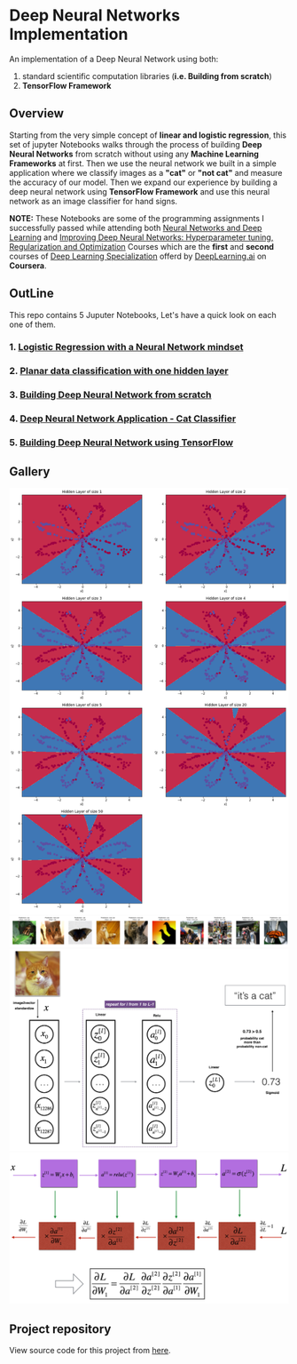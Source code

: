 # Deep Neural Networks Implementation
  
An implementation of a Deep Neural Network using both:  
1. standard scientific computation libraries (**i.e. Building from scratch**) 
2. **TensorFlow Framework**  
  
## Overview
  
Starting from the very simple concept of **linear and logistic regression**, this set of jupyter Notebooks walks through the process of building **Deep Neural Networks** from scratch without using any **Machine Learning Frameworks** at first. Then we use the neural network we built in a simple application where we classify images as a **"cat"** or **"not cat"** and measure  the accuracy of our model. Then we expand our experience by building a deep neural network using **TensorFlow Framework** and use this neural network as an image classifier for hand signs.  
  
**NOTE:** These Notebooks are some of the programming assignments I successfully passed while attending both [Neural Networks and Deep Learning](https://www.coursera.org/learn/neural-networks-deep-learning) 
and [Improving Deep Neural Networks: Hyperparameter tuning, Regularization and Optimization](https://www.coursera.org/learn/deep-neural-network?specialization=deep-learning) 
Courses which are the **first** and **second** courses of [Deep Learning Specialization](https://www.coursera.org/specializations/deep-learning) 
offerd by [DeepLearning.ai](https://www.deeplearning.ai/) on **Coursera**.  
  
## OutLine
  
This repo contains 5 Juputer Notebooks, Let's have a quick look on each one of them.  
  
### 1. [Logistic Regression with a Neural Network mindset](https://github.com/AbdullahBahi/Deep-Neural-Networks-Implementation-Applications/#1-Logistic-Regression-with-a-Neural-Network-mindset)

### 2. [Planar data classification with one hidden layer](https://github.com/AbdullahBahi/Deep-Neural-Networks-Implementation-Applications/#2-Planar-data-classification-with-one-hidden-layer)

### 3. [Building Deep Neural Network from scratch](https://github.com/AbdullahBahi/Deep-Neural-Networks-Implementation-Applications/#3-Building-Deep-Neural-Network-Step-by-Step)
  
### 4. [Deep Neural Network Application - Cat Classifier](https://github.com/AbdullahBahi/Deep-Neural-Networks-Implementation-Applications/#4-Deep-Neural-Network-Application)
    
### 5. [Building Deep Neural Network using TensorFlow](https://github.com/AbdullahBahi/Deep-Neural-Networks-Implementation-Applications/#5-Building-Deep-Neural-Network-using-TensorFlow)

  ## Gallery
  ![0](https://github.com/AbdullahBahi/My-Portfolio/blob/master/Deep%20Neural%20Network%20Implementation/0.png?raw=true)
  ![0](https://github.com/AbdullahBahi/My-Portfolio/blob/master/Deep%20Neural%20Network%20Implementation/1.png?raw=true)
  ![0](https://github.com/AbdullahBahi/My-Portfolio/blob/master/Deep%20Neural%20Network%20Implementation/2.png?raw=true)
  ![0](https://github.com/AbdullahBahi/My-Portfolio/blob/master/Deep%20Neural%20Network%20Implementation/3.png?raw=true)
  
## Project repository
View source code for this project from [here](https://github.com/AbdullahBahi/Deep-Neural-Networks-Implementation-Applications).